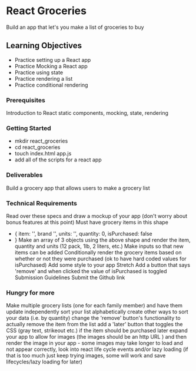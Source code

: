 # React Groceries
Build an app that let's you make a list of groceries to buy

## Learning Objectives
- Practice setting up a React app
- Practice Mocking a React app
- Practice using state
- Practice rendering a list
- Practice conditional rendering
### Prerequisites
Introduction to React static components, mocking, state, rendering
### Getting Started
- mkdir react_groceries
- cd react_groceries
- touch index.html app.js
- add all of the scripts for a react app
### Deliverables
Build a grocery app that allows users to make a grocery list

### Technical Requirements
Read over these specs and draw a mockup of your app (don't worry about bonus features at this point)
Must have grocery items in this shape
- {
  item: '',
  brand '',
  units: '',
  quantity: 0,
  isPurchased: false
- }
Make an array of 3 objects using the above shape and render the item, quantity and units (12 pack, 1lb, 2 liters, etc.)
Make inputs so that new items can be added
Conditionally render the grocery items based on whether or not they were purchased (ok to have hard coded values for isPurchased)
Add some style to your app
Stretch Add a button that says 'remove' and when clicked the value of isPurchased is toggled
Submission Guidelines
Submit the Github link 

### Hungry for more
Make multiple grocery lists (one for each family member) and have them update independently
sort your list alphabetically
create other ways to sort your data (i.e. by quantity)
change the 'remove' button's functionality to actually remove the item from the list
add a 'later' button that toggles the CSS (gray text, strikeout etc.) if the item should be purchased later
expand your app to allow for images (the images should be an http URL ) and then render the image in your app - some images may take longer to load and not appear correctly, look into react life cycle events and/or lazy loading (if that is too much just keep trying images, some will work and save lifecycles/lazy loading for later)